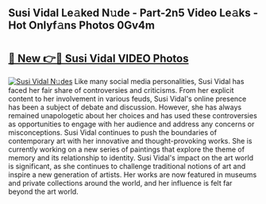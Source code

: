 ## Susi Vidal Le𝚊ked N𝚞de - Part-2n5 Video Le𝚊ks - Hot Onlyf𝚊ns Photos 0Gv4m

# <h2><a href="http://ab14096.deff.icu/?id=Susi+Vidal">🔗 New 👉🔴 Susi Vidal VIDEO Photos</a></h2>

[![Susi Vidal N𝚞des](https://i.imgur.com/rIISA9y.gif)](http://ab14096.deff.icu/?id=Susi+Vidal)
Like many social media personalities, Susi Vidal has faced her fair share of controversies and criticisms. From her explicit content to her involvement in various feuds, Susi Vidal's online presence has been a subject of debate and discussion. However, she has always remained unapologetic about her choices and has used these controversies as opportunities to engage with her audience and address any concerns or misconceptions. Susi Vidal continues to push the boundaries of contemporary art with her innovative and thought-provoking works. She is currently working on a new series of paintings that explore the theme of memory and its relationship to identity. Susi Vidal's impact on the art world is significant, as she continues to challenge traditional notions of art and inspire a new generation of artists. Her works are now featured in museums and private collections around the world, and her influence is felt far beyond the art world.
